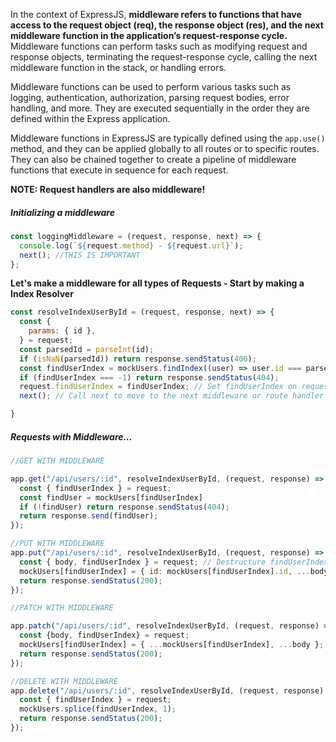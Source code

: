 In the context of ExpressJS, **middleware refers to functions that have access to the request object (req), the response object (res), and the next middleware function in the application’s request-response cycle.** Middleware functions can perform tasks such as modifying request and response objects, terminating the request-response cycle, calling the next middleware function in the stack, or handling errors.

Middleware functions can be used to perform various tasks such as logging, authentication, authorization, parsing request bodies, error handling, and more. They are executed sequentially in the order they are defined within the Express application.

Middleware functions in ExpressJS are typically defined using the `app.use()` method, and they can be applied globally to all routes or to specific routes. They can also be chained together to create a pipeline of middleware functions that execute in sequence for each request.

**NOTE: Request handlers are also middleware!**


##### Initializing a middleware
```js
const loggingMiddleware = (request, response, next) => {
  console.log(`${request.method} - ${request.url}`);
  next(); //THIS IS IMPORTANT 
};
```

**Let's make a middleware for all types of Requests - Start by making a Index Resolver**
```js
const resolveIndexUserById = (request, response, next) => {
  const {
    params: { id },
  } = request;
  const parsedId = parseInt(id);
  if (isNaN(parsedId)) return response.sendStatus(400);
  const findUserIndex = mockUsers.findIndex((user) => user.id === parsedId);
  if (findUserIndex === -1) return response.sendStatus(404);
  request.findUserIndex = findUserIndex; // Set findUserIndex on request object
  next(); // Call next to move to the next middleware or route handler

}
```

##### Requests with Middleware...
```js
//GET WITH MIDDLEWARE

app.get("/api/users/:id", resolveIndexUserById, (request, response) => {  
  const { findUserIndex } = request;
  const findUser = mockUsers[findUserIndex]
  if (!findUser) return response.sendStatus(404);
  return response.send(findUser);
});
```

```js
//PUT WITH MIDDLEWARE
app.put("/api/users/:id", resolveIndexUserById, (request, response) => {
  const { body, findUserIndex } = request; // Destructure findUserIndex from request
  mockUsers[findUserIndex] = { id: mockUsers[findUserIndex].id, ...body };
  return response.sendStatus(200);
});
```

```js
//PATCH WITH MIDDLEWARE

app.patch("/api/users/:id", resolveIndexUserById, (request, response) => {
  const {body, findUserIndex} = request;
  mockUsers[findUserIndex] = { ...mockUsers[findUserIndex], ...body };
  return response.sendStatus(200);
});
```

```js
//DELETE WITH MIDDLEWARE
app.delete("/api/users/:id", resolveIndexUserById, (request, response) => {
  const { findUserIndex } = request;
  mockUsers.splice(findUserIndex, 1);
  return response.sendStatus(200);
});
```